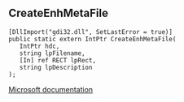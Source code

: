 ## CreateEnhMetaFile

```
[DllImport("gdi32.dll", SetLastError = true)]
public static extern IntPtr CreateEnhMetaFile(
   IntPtr hdc,
   string lpFilename,
   [In] ref RECT lpRect,
   string lpDescription
);
```

[Microsoft documentation](https://docs.microsoft.com/en-us/windows/win32/api/wingdi/nf-wingdi-createenhmetafile)
